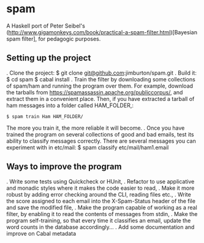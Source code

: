 spam
====

A Haskell port of Peter Seibel's (http://www.gigamonkeys.com/book/practical-a-spam-filter.html)[Bayesian spam filter], for pedagogic purposes. 

Setting up the project
----------------------

. Clone the project:
    $ git clone git@github.com:jimburton/spam.git
. Build it:
    $ cd spam
    $ cabal install
. Train the filter by downloading some collections of spam/ham and running the program over them. For example, download the tarballs from https://spamassassin.apache.org/publiccorpus/, and extract them in a convenient place. Then, if you have extracted a tarball of ham messages into a folder called HAM_FOLDER,:
    
    $ spam train Ham HAM_FOLDER/
  
  The more you train it, the more reliable it will become.
. Once you have trained the program on several collections of good and bad emails, test its ability to classify messages correctly. There are several messages you can experiment with in etc/mail:
    $ spam classify etc/mail/ham1.email

Ways to improve the program
---------------------------

. Write some tests using Quickcheck or HUnit,
. Refactor to use applicative and monadic styles where it makes the code easier to read,
. Make it more robust by adding error checking around the CLI, reading files etc.,
. Write the score assigned to each email into the X-Spam-Status header of the file and save the modified file,
. Make the program capable of working as a real filter, by enabling it to read the contents of messages from stdin,
. Make the program self-training, so that every time it classifies an email, update the word counts in the database accordingly... 
. Add some documentation and improve on Cabal metadata
